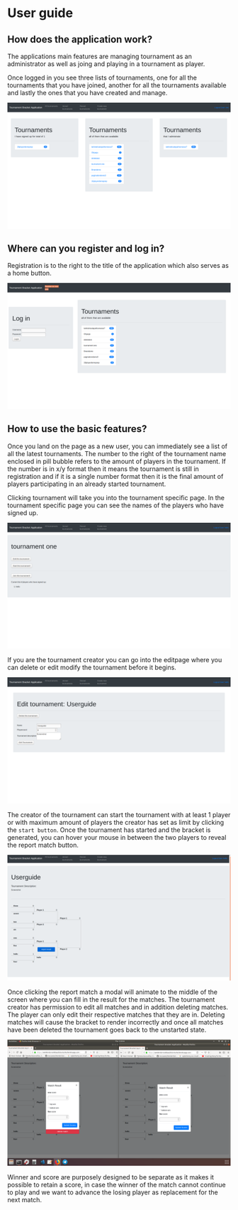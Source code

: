 # User guide

## How does the application work?

The applications main features are managing tournament as an administrator as well as joing and playing in a tournament as player.

Once logged in you see three lists of tournaments, one for all the tournaments that you have joined, another for all the tournaments available and lastly the ones that you have created and manage. 

![loggedinindex](https://github.com/rescawen/Wenlei-Dai-Rankkauslista-Tsoha/blob/master/documentation/pictures/Screenshot%20from%202019-05-01%2021-47-11.png)

## Where can you register and log in?

Registration is to the right to the title of the application which also serves as a home button. 

![login/register](https://github.com/rescawen/Wenlei-Dai-Rankkauslista-Tsoha/blob/master/documentation/pictures/Screenshot%20from%202019-05-01%2021-46-46.png)

## How to use the basic features?

Once you land on the page as a new user, you can immediately see a list of all the latest tournaments. The number to the right of the tournament name enclosed in pill bubble refers to the amount of players in the tournament. If the number is in x/y format then it means the tournament is still in registration and if it is a single number format then it is the final amount of players participating in an already started tournament.

Clicking tournament will take you into the tournament specific page. In the tournament specific page you can see the names of the players who have signed up. 

![unstartedT](https://github.com/rescawen/Wenlei-Dai-Rankkauslista-Tsoha/blob/master/documentation/pictures/Screenshot%20from%202019-05-02%2012-10-25.png)

If you are the tournament creator you can go into the editpage where you can delete or edit modify the tournament before it begins. 

![editpage](https://github.com/rescawen/Wenlei-Dai-Rankkauslista-Tsoha/blob/master/documentation/pictures/Screenshot%20from%202019-05-01%2022-15-01.png)

The creator of the tournament can start the tournament with at least 1 player or with maximum amount of players the creator has set as limit by clicking the `start button`. Once the tournament has started and the bracket is generated, you can hover your mouse in between the two players to reveal the report match button. 

![hoverovermatch](https://github.com/rescawen/Wenlei-Dai-Rankkauslista-Tsoha/blob/master/documentation/pictures/Screenshot%20from%202019-05-01%2022-19-00.png)

Once clicking the report match a modal will animate to the middle of the screen where you can fill in the result for the matches.
The tournament creator has permission to edit all matches and in addition deleting matches. The player can only edit their respective matches that they are in. Deleting matches will cause the bracket to render incorrectly and once all matches have been deleted the tournament goes back to the unstarted state.

![submitmatchmodals](https://github.com/rescawen/Wenlei-Dai-Rankkauslista-Tsoha/blob/master/documentation/pictures/Screenshot%20from%202019-05-02%2012-09-57.png)

Winner and score are purposely designed to be separate as it makes it possible to retain a score, in case the winner of the match cannot continue to play and we want to advance the losing player as replacement for the next match.



